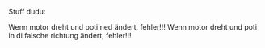 Stuff dudu:

Wenn motor dreht und poti ned ändert, fehler!!!
Wenn motor dreht und poti in di falsche richtung ändert, fehler!!!
